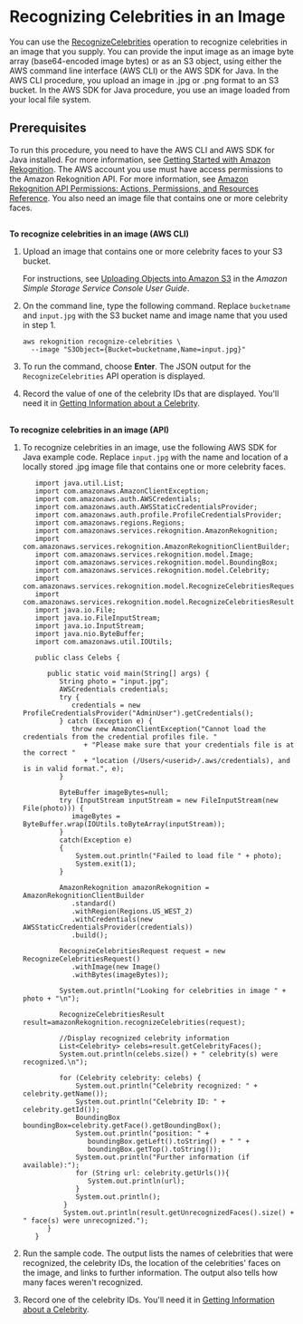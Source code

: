 # Recognizing Celebrities in an Image<a name="celebrities-procedure-image"></a>

You can use the [RecognizeCelebrities](API_RecognizeCelebrities.md) operation to recognize celebrities in an image that you supply\. You can provide the input image as an image byte array \(base64\-encoded image bytes\) or as an S3 object, using either the AWS command line interface \(AWS CLI\) or the AWS SDK for Java\. In the AWS CLI procedure, you upload an image in \.jpg or \.png format to an S3 bucket\. In the AWS SDK for Java procedure, you use an image loaded from your local file system\.

## Prerequisites<a name="recognize-celebrities-prerequisites"></a>

To run this procedure, you need to have the AWS CLI and AWS SDK for Java installed\. For more information, see [Getting Started with Amazon Rekognition](getting-started.md)\. The AWS account you use must have access permissions to the Amazon Rekognition API\. For more information, see [Amazon Rekognition API Permissions: Actions, Permissions, and Resources Reference](api-permissions-reference.md)\. You also need an image file that contains one or more celebrity faces\.

## <a name="to-recognize-celebrities-in-an-image-cli"></a>

**To recognize celebrities in an image \(AWS CLI\)**

1. Upload an image that contains one or more celebrity faces to your S3 bucket\. 

   For instructions, see [Uploading Objects into Amazon S3](http://docs.aws.amazon.com/AmazonS3/latest/user-guide/UploadingObjectsintoAmazonS3.html) in the *Amazon Simple Storage Service Console User Guide*\.

1. On the command line, type the following command\. Replace `bucketname` and `input.jpg` with the S3 bucket name and image name that you used in step 1\.

   ```
   aws rekognition recognize-celebrities \
     --image "S3Object={Bucket=bucketname,Name=input.jpg}"
   ```

1. To run the command, choose **Enter**\. The JSON output for the `RecognizeCelebrities` API operation is displayed\.

1. Record the value of one of the celebrity IDs that are displayed\. You'll need it in [Getting Information about a Celebrity](get-celebrity-info-procedure.md)\.

## <a name="to-recognize-celebrities-in-an-image-api"></a>

**To recognize celebrities in an image \(API\)**

1. To recognize celebrities in an image, use the following AWS SDK for Java example code\. Replace `input.jpg` with the name and location of a locally stored \.jpg image file that contains one or more celebrity faces\.

   ```
      import java.util.List;
      import com.amazonaws.AmazonClientException;
      import com.amazonaws.auth.AWSCredentials;
      import com.amazonaws.auth.AWSStaticCredentialsProvider;
      import com.amazonaws.auth.profile.ProfileCredentialsProvider;
      import com.amazonaws.regions.Regions;
      import com.amazonaws.services.rekognition.AmazonRekognition;
      import com.amazonaws.services.rekognition.AmazonRekognitionClientBuilder;
      import com.amazonaws.services.rekognition.model.Image;
      import com.amazonaws.services.rekognition.model.BoundingBox;
      import com.amazonaws.services.rekognition.model.Celebrity;
      import com.amazonaws.services.rekognition.model.RecognizeCelebritiesRequest;
      import com.amazonaws.services.rekognition.model.RecognizeCelebritiesResult;
      import java.io.File;
      import java.io.FileInputStream;
      import java.io.InputStream;
      import java.nio.ByteBuffer;
      import com.amazonaws.util.IOUtils;
   
      public class Celebs {
   
         public static void main(String[] args) {
            String photo = "input.jpg";
            AWSCredentials credentials;
            try {
               credentials = new ProfileCredentialsProvider("AdminUser").getCredentials();
            } catch (Exception e) {
               throw new AmazonClientException("Cannot load the credentials from the credential profiles file. "
                  + "Please make sure that your credentials file is at the correct "
                  + "location (/Users/<userid>/.aws/credentials), and is in valid format.", e);
            }
   
            ByteBuffer imageBytes=null;
            try (InputStream inputStream = new FileInputStream(new File(photo))) {
               imageBytes = ByteBuffer.wrap(IOUtils.toByteArray(inputStream));
            }
            catch(Exception e)
            {
                System.out.println("Failed to load file " + photo);
                System.exit(1);
            }
   
            AmazonRekognition amazonRekognition = AmazonRekognitionClientBuilder
               .standard()
               .withRegion(Regions.US_WEST_2)
               .withCredentials(new AWSStaticCredentialsProvider(credentials))
               .build();
   
            RecognizeCelebritiesRequest request = new RecognizeCelebritiesRequest()
               .withImage(new Image()
               .withBytes(imageBytes));
   
            System.out.println("Looking for celebrities in image " + photo + "\n");
   
            RecognizeCelebritiesResult result=amazonRekognition.recognizeCelebrities(request);
   
            //Display recognized celebrity information
            List<Celebrity> celebs=result.getCelebrityFaces();
            System.out.println(celebs.size() + " celebrity(s) were recognized.\n");
   
            for (Celebrity celebrity: celebs) {
                System.out.println("Celebrity recognized: " + celebrity.getName());
                System.out.println("Celebrity ID: " + celebrity.getId());
                BoundingBox boundingBox=celebrity.getFace().getBoundingBox();
                System.out.println("position: " +
                   boundingBox.getLeft().toString() + " " +
                   boundingBox.getTop().toString());
                System.out.println("Further information (if available):");
                for (String url: celebrity.getUrls()){
                   System.out.println(url);
                }
                System.out.println();
             }
             System.out.println(result.getUnrecognizedFaces().size() + " face(s) were unrecognized.");
         }
      }
   ```

1. Run the sample code\. The output lists the names of celebrities that were recognized, the celebrity IDs, the location of the celebrities' faces on the image, and links to further information\. The output also tells how many faces weren't recognized\.

1. Record one of the celebrity IDs\. You'll need it in [Getting Information about a Celebrity](get-celebrity-info-procedure.md)\.